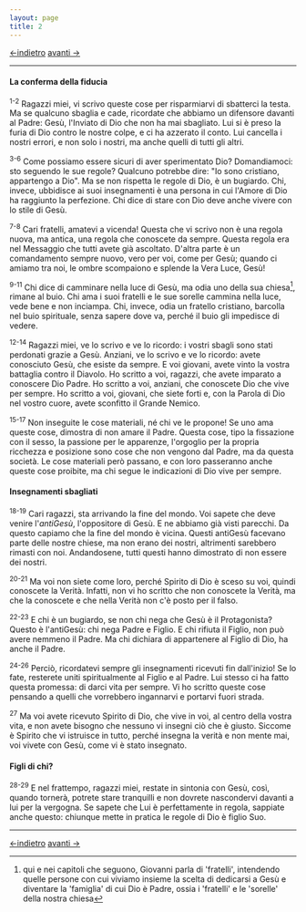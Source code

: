 ```yaml
---
layout: page
title: 2
---
```

[<-indietro](1gv01.html) [avanti ->](1gv03.html)

--------------------------------
#### La conferma della fiducia

<sup>1-2</sup> Ragazzi miei, vi scrivo queste cose per risparmiarvi di
sbatterci la testa. Ma se qualcuno sbaglia e cade, ricordate che abbiamo
un difensore davanti al Padre: Gesù, l'Inviato di Dio che non ha mai
sbagliato. Lui si è preso la furia di Dio contro le nostre colpe, e ci
ha azzerato il conto. Lui cancella i nostri errori, e non solo i nostri,
ma anche quelli di tutti gli altri.

<sup>3-6</sup> Come possiamo essere sicuri di aver sperimentato Dio?
Domandiamoci: sto seguendo le sue regole? Qualcuno potrebbe dire: "Io
sono cristiano, appartengo a Dio". Ma se non rispetta le regole di Dio,
è un bugiardo. Chi, invece, ubbidisce ai suoi insegnamenti è una persona
in cui l'Amore di Dio ha raggiunto la perfezione. Chi dice di stare con
Dio deve anche vivere con lo stile di Gesù.

<sup>7-8</sup> Cari fratelli, amatevi a vicenda! Questa che vi scrivo
non è una regola nuova, ma antica, una regola che conoscete da sempre.
Questa regola era nel Messaggio che tutti avete già ascoltato. D'altra
parte è un comandamento sempre nuovo, vero per voi, come per Gesù;
quando ci amiamo tra noi, le ombre scompaiono e splende la Vera Luce,
Gesù!

<sup>9-11</sup> Chi dice di camminare nella luce di Gesù, ma odia uno
della sua chiesa[^1], rimane al buio. Chi ama i suoi fratelli e le sue
sorelle cammina nella luce, vede bene e non inciampa. Chi, invece, odia
un fratello cristiano, barcolla nel buio spirituale, senza sapere dove
va, perché il buio gli impedisce di vedere.

<sup>12-14</sup> Ragazzi miei, ve lo scrivo e ve lo ricordo: i vostri
sbagli sono stati perdonati grazie a Gesù. Anziani, ve lo scrivo e ve lo
ricordo: avete conosciuto Gesù, che esiste da sempre. E voi giovani,
avete vinto la vostra battaglia contro il Diavolo. Ho scritto a voi,
ragazzi, che avete imparato a conoscere Dio Padre. Ho scritto a voi,
anziani, che conoscete Dio che vive per sempre. Ho scritto a voi,
giovani, che siete forti e, con la Parola di Dio nel vostro cuore, avete
sconfitto il Grande Nemico.

<sup>15-17</sup> Non inseguite le cose materiali, né chi ve le propone!
Se uno ama queste cose, dimostra di non amare il Padre. Questa cose,
tipo la fissazione con il sesso, la passione per le apparenze,
l'orgoglio per la propria ricchezza e posizione sono cose che non
vengono dal Padre, ma da questa società. Le cose materiali però passano,
e con loro passeranno anche queste cose proibite, ma chi segue le
indicazioni di Dio vive per sempre.

#### Insegnamenti sbagliati

<sup>18-19</sup> Cari ragazzi, sta arrivando la fine del mondo. Voi
sapete che deve venire l'*antiGesù*, l'oppositore di Gesù. E ne abbiamo
già visti parecchi. Da questo capiamo che la fine del mondo è vicina.
Questi antiGesù facevano parte delle nostre chiese, ma non erano dei
nostri, altrimenti sarebbero rimasti con noi. Andandosene, tutti questi
hanno dimostrato di non essere dei nostri.

<sup>20-21</sup> Ma voi non siete come loro, perché Spirito di Dio è
sceso su voi, quindi conoscete la Verità. Infatti, non vi ho scritto che
non conoscete la Verità, ma che la conoscete e che nella Verità non c'è
posto per il falso.

<sup>22-23</sup> E chi è un bugiardo, se non chi nega che Gesù è il
Protagonista? Questo è l'antiGesù: chi nega Padre e Figlio. E chi
rifiuta il Figlio, non può avere nemmeno il Padre. Ma chi dichiara di
appartenere al Figlio di Dio, ha anche il Padre.

<sup>24-26</sup> Perciò, ricordatevi sempre gli insegnamenti ricevuti
fin dall'inizio! Se lo fate, resterete uniti spiritualmente al Figlio e
al Padre. Lui stesso ci ha fatto questa promessa: di darci vita per
sempre. Vi ho scritto queste cose pensando a quelli che vorrebbero
ingannarvi e portarvi fuori strada.

<sup>27</sup> Ma voi avete ricevuto Spirito di Dio, che vive in voi, al
centro della vostra vita, e non avete bisogno che nessuno vi insegni ciò
che è giusto. Siccome è Spirito che vi istruisce in tutto, perché
insegna la verità e non mente mai, voi vivete con Gesù, come vi è stato
insegnato.

#### Figli di chi?

<sup>28-29</sup> E nel frattempo, ragazzi miei, restate in sintonia con
Gesù, così, quando tornerà, potrete stare tranquilli e non dovrete
nascondervi davanti a lui per la vergogna. Se sapete che Lui è
perfettamente in regola, sappiate anche questo: chiunque mette in
pratica le regole di Dio è figlio Suo.

[^1]: qui e nei capitoli che seguono, Giovanni parla di 'fratelli',
    intendendo quelle persone con cui viviamo insieme la scelta di
    dedicarsi a Gesù e diventare la 'famiglia' di cui Dio è Padre, ossia
    i 'fratelli' e le 'sorelle' della nostra chiesa
	
---------------------------------------
[<-indietro](1gv01.html) [avanti ->](1gv03.html)
